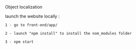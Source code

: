 Object localization

launch the website locally :
 
	1 - go to front-end/app/

	2 - launch "npm install" to install the nom_modules folder

	3 - npm start
